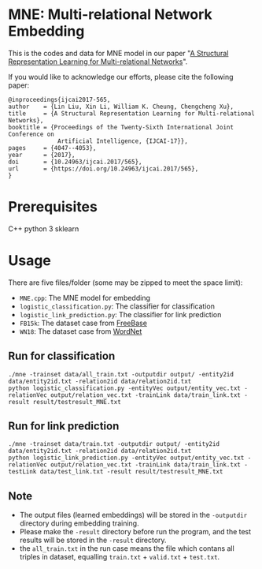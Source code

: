 # MNE: Multi-relational Network Embedding
This is the codes and data for MNE model in our paper "[A Structural Representation Learning for Multi-relational Networks][1]".

If you would like to acknowledge our efforts, please cite the following paper:

    @inproceedings{ijcai2017-565,
    author    = {Lin Liu, Xin Li, William K. Cheung, Chengcheng Xu},
    title     = {A Structural Representation Learning for Multi-relational Networks},
    booktitle = {Proceedings of the Twenty-Sixth International Joint Conference on
                  Artificial Intelligence, {IJCAI-17}},
    pages     = {4047--4053},
    year      = {2017},
    doi       = {10.24963/ijcai.2017/565},
    url       = {https://doi.org/10.24963/ijcai.2017/565},
    }

# Prerequisites
C++
python 3
sklearn

# Usage
There are five files/folder (some may be zipped to meet the space limit):
- `MNE.cpp`: The MNE model for embedding
- `logistic_classification.py`: The classifier for classification
- `logistic_link_prediction.py`: The classifier for link prediction
- `FB15k`: The dataset case from [FreeBase][2]
- `WN18`: The dataset case from [WordNet][3]

## Run for classification
```shell
./mne -trainset data/all_train.txt -outputdir output/ -entity2id data/entity2id.txt -relation2id data/relation2id.txt
python logistic_classification.py -entityVec output/entity_vec.txt -relationVec output/relation_vec.txt -trainLink data/train_link.txt -result result/testresult_MNE.txt
```

## Run for link prediction
```shell
./mne -trainset data/train.txt -outputdir output/ -entity2id data/entity2id.txt -relation2id data/relation2id.txt
python logistic_link_prediction.py -entityVec output/entity_vec.txt -relationVec output/relation_vec.txt -trainLink data/train_link.txt -testLink data/test_link.txt -result result/testresult_MNE.txt
```

## Note
- The output files (learned embeddings) will be stored in the `-outputdir ` directory during embedding training.
- Please make the `-result` directory before run the program, and the test results will be stored in the `-result` directory.
- the `all_train.txt` in the run case means the file which contans all triples in dataset, equalling `train.txt` + `valid.txt` + `test.txt`.



[1]: https://www.ijcai.org/proceedings/2017/565
[2]: http://dl.acm.org/citation.cfm?id=1376746
[3]: http://dl.acm.org/citation.cfm?id=219748
